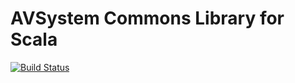 AVSystem Commons Library for Scala
==================================

[![Build Status](https://travis-ci.org/AVSystem/scala-commons.svg?branch=master)](https://travis-ci.org/AVSystem/scala-commons)
